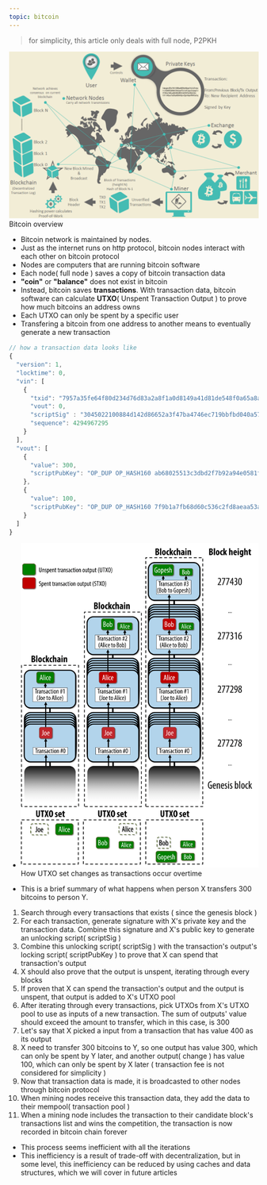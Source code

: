```yaml
---
topic: bitcoin
---
```

> for simplicity, this article only deals with full node, P2PKH

<img src="../assets/images/bitcoin_overview.png" />
<figcaption>Bitcoin overview</figcaption>

- Bitcoin network is maintained by nodes.
- Just as the internet runs on http protocol, bitcoin nodes interact with each other on bitcoin protocol
- Nodes are computers that are running bitcoin software
- Each node( full node ) saves a copy of bitcoin transaction data
- **"coin"** or **"balance"** does not exist in bitcoin
- Instead, bitcoin saves **transactions**. With transaction data, bitcoin software can calculate **UTXO**( Unspent Transaction Output ) to prove how much bitcoins an address owns
- Each UTXO can only be spent by a specific user
- Transfering a bitcoin from one address to another means to eventually generate a new transaction
```js
// how a transaction data looks like
{
  "version": 1,
  "locktime": 0,
  "vin": [
    {
      "txid": "7957a35fe64f80d234d76d83a2a8f1a0d8149a41d81de548f0a65a8a999f6f18",
      "vout": 0,
      "scriptSig" : "3045022100884d142d86652a3f47ba4746ec719bbfbd040a570b1deccbb6498c75c4ae24cb02204b9f039ff08df09cbe9f6addac960298cad530a863ea8f53982c09db8f6e3813[ALL] 0484ecc0d46f1918b30928fa0e4ed99f16a0fb4fde0735e7ade8416ab9fe423cc5412336376789d172787ec3457eee41c04f4938de5cc17b4a10fa336a8d752adf",
      "sequence": 4294967295
    }
  ],
  "vout": [
    {
      "value": 300,
      "scriptPubKey": "OP_DUP OP_HASH160 ab68025513c3dbd2f7b92a94e0581f5d50f654e7 OP_EQUALVERIFY OP_CHECKSIG"
    },
    {
      "value": 100,
      "scriptPubKey": "OP_DUP OP_HASH160 7f9b1a7fb68d60c536c2fd8aeaa53a8f3cc025a8 OP_EQUALVERIFY OP_CHECKSIG",
    }
  ]
}
```

- <img src="../assets/images/utxo.png" title="px(픽셀) 크기 설정" alt="gaori"/>
  <figcaption>How UTXO set changes as transactions occur overtime</figcaption>

- This is a brief summary of what happens when person X transfers 300 bitcoins to person Y. 
1. Search through every transactions that exists ( since the genesis block )
1. For each transaction, generate signature with X's private key and the transaction data. Combine this signature and X's public key to generate an unlocking script( scriptSig )
1. Combine this unlocking script( scriptSig ) with the transaction's output's locking script( scriptPubKey ) to prove that X can spend that transaction's output
1. X should also prove that the output is unspent, iterating through every blocks
1. If proven that X can spend the transaction's output and the output is unspent, that output is added to X's UTXO pool
1. After iterating through every transactions, pick UTXOs from X's UTXO pool to use as inputs of a new transaction. The sum of outputs' value should exceed the amount to transfer, which in this case, is 300
1. Let's say that X picked a input from a transaction that has value 400 as its output
1. X need to transfer 300 bitcoins to Y, so one output has value 300, which can only be spent by Y later, and another output( change ) has value 100, which can only be spent by X later ( transaction fee is not considered for simplicity )
1. Now that transaction data is made, it is broadcasted to other nodes through bitcoin protocol
1. When mining nodes receive this transaction data, they add the data to their mempool( transaction pool )
1. When a mining node includes the transaction to their candidate block's transactions list and wins the competition, the transaction is now recorded in bitcoin chain forever

- This process seems inefficient with all the iterations
- This inefficiency is a result of trade-off with decentralization, but in some level, this inefficiency can be reduced by using caches and data structures, which we will cover in future articles